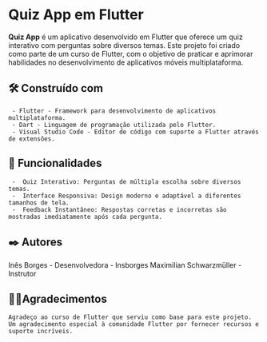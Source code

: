 # Quiz App em Flutter

**Quiz App** é um aplicativo desenvolvido em Flutter que oferece um quiz interativo com perguntas sobre diversos temas. Este projeto foi criado como parte de um curso de Flutter, com o objetivo de praticar e aprimorar habilidades no desenvolvimento de aplicativos móveis multiplataforma.

## 🛠️ Construído com
     - Flutter - Framework para desenvolvimento de aplicativos multiplataforma.
     - Dart - Linguagem de programação utilizada pelo Flutter.
     - Visual Studio Code - Editor de código com suporte a Flutter através de extensões.

## 📌 Funcionalidades
     -  Quiz Interativo: Perguntas de múltipla escolha sobre diversos temas.
     -  Interface Responsiva: Design moderno e adaptável a diferentes tamanhos de tela.
     -  Feedback Instantâneo: Respostas corretas e incorretas são mostradas imediatamente após cada pergunta.

## ✒️ Autores
Inês Borges - Desenvolvedora - Insborges
Maximilian Schwarzmüller - Instrutor 

## 🙏🏼Agradecimentos
    Agradeço ao curso de Flutter que serviu como base para este projeto.
    Um agradecimento especial à comunidade Flutter por fornecer recursos e suporte incríveis.

